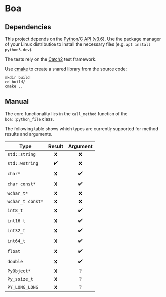 # Boa

## Dependencies

This project depends on the [Python/C API (v3.6)](https://docs.python.org/3.6/c-api/index.html). Use the package manager of your Linux distribution to install the necessary files (e.g. `apt install python3-dev`).

The tests rely on the [Catch2](https://github.com/catchorg/Catch2) test framework.

Use [cmake](https://cmake.org/) to create a shared library from the source code:
```
mkdir build
cd build/
cmake ..
```

## Manual

The core functionality lies in the `call_method` function of the `boa::python_file` class.

The following table shows which types are currently supported for method results and arguments.

| Type | Result | Argument |
| --- |:---:|:---:|
| `std::string` | ❌ | ❌ |
| `std::wstring` | ✔️ | ❌ |
| `char*` | ❌ | ✔️ |
| `char const*` | ❌ | ✔️ |
| `wchar_t*` | ❌ | ❌ |
| `wchar_t const*` | ❌ | ❌ |
| `int8_t` | ❌ | ✔️ |
| `int16_t` | ❌ | ✔️ |
| `int32_t` | ❌ | ✔️ |
| `int64_t` | ❌ | ✔️ |
| `float` | ❌ | ✔️ |
| `double` | ❌ | ✔️ |
| `PyObject*` | ❌ | ❔ |
| `Py_ssize_t` | ❌ | ❔ |
| `PY_LONG_LONG` | ❌ | ❔ |
